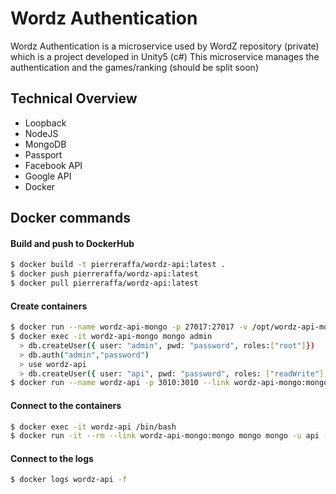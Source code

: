 # Wordz Authentication

Wordz Authentication is a microservice used by WordZ repository (private) which is a project developed in Unity5 (c#)
This microservice manages the authentication and the games/ranking (should be split soon)

## Technical Overview
- Loopback  
- NodeJS  
- MongoDB  
- Passport  
- Facebook API  
- Google API
- Docker

## Docker commands

#### Build and push to DockerHub
```sh
$ docker build -t pierreraffa/wordz-api:latest .  
$ docker push pierreraffa/wordz-api:latest  
$ docker pull pierreraffa/wordz-api:latest  
```
#### Create containers
```sh
$ docker run --name wordz-api-mongo -p 27017:27017 -v /opt/wordz-api-mongo/db:/data/db -d mongo --auth 
$ docker exec -it wordz-api-mongo mongo admin  
  > db.createUser({ user: "admin", pwd: "password", roles:["root"]})  
  > db.auth("admin","password")  
  > use wordz-api  
  > db.createUser({ user: "api", pwd: "password", roles: ["readWrite"] }) 
$ docker run --name wordz-api -p 3010:3010 --link wordz-api-mongo:mongo --link wordz-purchase:wordz-purchase -d pierreraffa/wordz-api:latest 
```
#### Connect to the containers  
```sh
$ docker exec -it wordz-api /bin/bash  
$ docker run -it --rm --link wordz-api-mongo:mongo mongo mongo -u api -p password --authenticationDatabase wordz-api wordz-api-mongo/wordz-api  
```
#### Connect to the logs  
```sh
$ docker logs wordz-api -f
```
